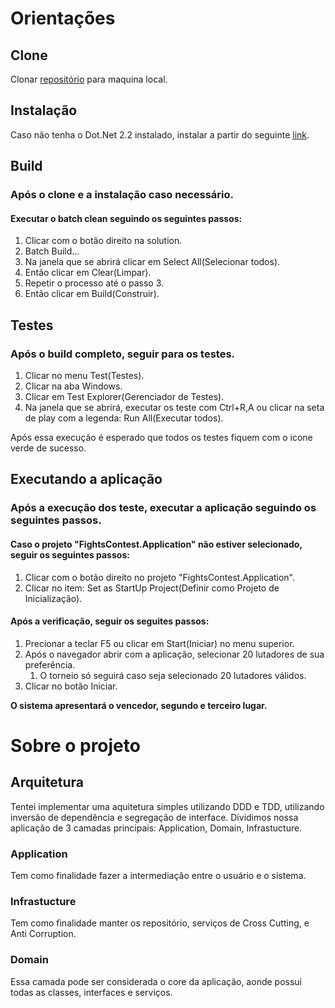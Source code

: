 # Orientações
## Clone
Clonar [repositório](https://github.com/CesarBrito/FightsContest) para maquina local.

## Instalação
Caso não tenha o Dot.Net 2.2 instalado, instalar a partir do seguinte [link](https://dotnet.microsoft.com/download/dotnet-core/2.2).

## Build
### Após o clone e a instalação caso necessário.
#### Executar o batch clean seguindo os seguintes passos:
1. Clicar com o botão direito na solution.
2. Batch Build...
3. Na janela que se abrirá clicar em Select All(Selecionar todos).
4. Então clicar em Clear(Limpar).
5. Repetir o processo até o passo 3.
6. Então clicar em Build(Construir).
## Testes
### Após o build completo, seguir para os testes.
1. Clicar no menu Test(Testes).
2. Clicar na aba Windows.
3. Clicar em Test Explorer(Gerenciador de Testes).
4. Na janela que se abrirá, executar os teste com Ctrl+R,A ou clicar na seta de play com a legenda: Run All(Executar todos).

Após essa execução é esperado que todos os testes fiquem com o icone verde de sucesso.

## Executando a aplicação
### Após a execução dos teste, executar a aplicação seguindo os seguintes passos.
#### Caso o projeto "FightsContest.Application" não estiver selecionado, seguir os seguintes passos:
1. Clicar com o botão direito no projeto "FightsContest.Application".
2. Clicar no item: Set as StartUp Project(Definir como Projeto de Inicialização).
#### Após a verificação, seguir os seguites passos:
1. Precionar a teclar F5 ou clicar em Start(Iniciar) no menu superior.
2. Após o navegador abrir com a aplicação, selecionar 20 lutadores de sua preferência.
	1. O torneio só seguirá caso seja selecionado 20 lutadores válidos.
3. Clicar no botão Iniciar.

**O sistema apresentará o vencedor, segundo e terceiro lugar.**

# Sobre o projeto
## Arquitetura
Tentei implementar uma aquitetura simples utilizando DDD e TDD, utilizando inversão de dependência e segregação de interface.
Dividimos nossa aplicação de 3 camadas principais: Application, Domain, Infrastucture.
### Application
Tem como finalidade fazer a intermediação entre o usuário e o sistema.
### Infrastucture
Tem como finalidade manter os repositório, serviços de Cross Cutting, e Anti Corruption.
### Domain	
Essa camada pode ser considerada o core da aplicação, aonde possui todas as classes, interfaces e serviços.


